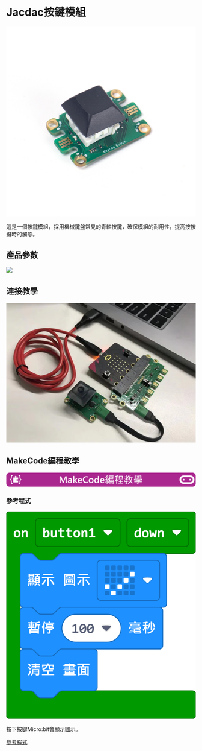 # Jacdac按鍵模組

![](./images/button1.png)

這是一個按鍵模組，採用機械鍵盤常見的青軸按鍵，確保模組的耐用性，提高按按鍵時的觸感。

## 產品參數

![](./images/button2.png)

## 連接教學

![](./images/button3.png)

## MakeCode編程教學

![](../functional_module/PWmodules/images/mcbanner.png)

### 參考程式

![](./images/button_code.png)

按下按鍵Micro:bit會顯示圖示。

[參考程式](https://makecode.microbit.org/_Vu8ECbJU2WKE)